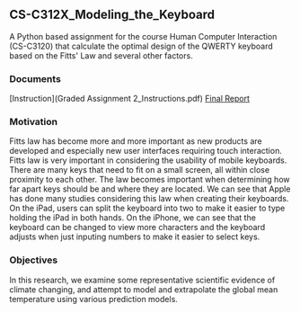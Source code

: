 ## CS-C312X_Modeling_the_Keyboard
A Python based assignment for the course Human Computer Interaction (CS-C3120) that calculate the optimal design of the QWERTY keyboard based on the Fitts' Law and several other factors. 

### Documents
[Instruction](Graded Assignment 2_Instructions.pdf)
[Final Report](Final_Report_Modeling_the_Keyboard.pdf)

### Motivation
Fitts law has become more and more important as new products are developed and especially new user interfaces requiring touch interaction. Fitts law is very important in considering the usability of mobile keyboards. There are many keys that need to fit on a small screen, all within close proximity to each other. The law becomes important when determining how far apart keys should be and where they are located. We can see that Apple has done many studies considering this law when creating their keyboards. On the iPad, users can split the keyboard into two to make it easier to type holding the iPad in both hands. On the iPhone, we can see that the keyboard can be changed to view more characters and the keyboard adjusts when just inputing numbers to make it easier to select keys.

### Objectives
In this research, we examine some representative scientific evidence of climate changing, and attempt to model and extrapolate the global mean temperature using various prediction models.
